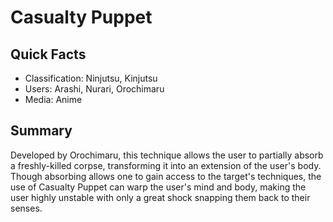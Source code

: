 # Casualty Puppet

## Quick Facts
- Classification: Ninjutsu, Kinjutsu
- Users: Arashi, Nurari, Orochimaru
- Media: Anime

## Summary
Developed by Orochimaru, this technique allows the user to partially absorb a freshly-killed corpse, transforming it into an extension of the user's body. Though absorbing allows one to gain access to the target's techniques, the use of Casualty Puppet can warp the user's mind and body, making the user highly unstable with only a great shock snapping them back to their senses.
